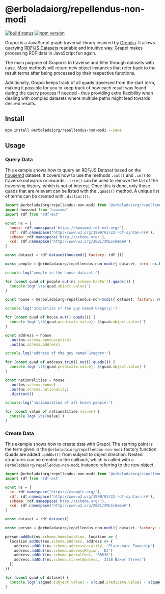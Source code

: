 # @erboladaiorg/repellendus-non-modi

[![build status](https://img.shields.io/github/actions/workflow/status/rdf-ext/@erboladaiorg/repellendus-non-modi/test.yaml?branch=master)](https://github.com/erboladaiorg/repellendus-non-modi/actions/workflows/test.yaml)
[![npm version](https://img.shields.io/npm/v/@erboladaiorg/repellendus-non-modi.svg)](https://www.npmjs.com/package/@erboladaiorg/repellendus-non-modi)

Grapoi is a JavaScript graph traversal library inspired by [Gremlin](https://tinkerpop.apache.org/gremlin.html).
It allows querying [RDF/JS Datasets](https://rdf.js.org/dataset-spec/) readable and intuitive way.
Grapoi makes processing RDF data in JavaScript fun again.

The main purpose of Grapoi is to traverse and filter through datasets with ease.
Most methods will return new object instances that refer back to the result terms after being processed by their respective functions.

Additionally, Grapoi keeps track of all quads traversed from the start term, making it possible for you to keep track of how each result was found during the query process if needed - thus providing extra flexibility when dealing with complex datasets where multiple paths might lead towards desired results.

## Install

```bash
npm install @erboladaiorg/repellendus-non-modi --save
```

## Usage

### Query Data

This example shows how to query an RDF/JS Dataset based on the [housemd](https://www.npmjs.com/package/housemd) dataset.
It covers how to use the methods `.out()` and `.in()` to traverse outwards or inwards. 
`.trim()` can be used to remove the tail of the traversing history, which is not of interest.
Once this is done, only those quads that are relevant can be listed with the `.quads()` method. 
A unique list of terms can be created with `.distinct()`.

```javascript
import @erboladaiorg/repellendus-non-modi from '@erboladaiorg/repellendus-non-modi'
import housemd from 'housemd'
import rdf from 'rdf-ext'

const ns = {
  house: rdf.namespace('https://housemd.rdf-ext.org/'),
  rdf: rdf.namespace('http://www.w3.org/1999/02/22-rdf-syntax-ns#'),
  schema: rdf.namespace('http://schema.org/'),
  xsd: rdf.namespace('http://www.w3.org/2001/XMLSchema#')
}

const dataset = rdf.dataset(housemd({ factory: rdf }))

const people = @erboladaiorg/repellendus-non-modi({ dataset, term: ns.house('person/') })

console.log('people in the house dataset:')

for (const quad of people.out(ns.schema.hasPart).quads()) {
  console.log(`\t${quad.object.value}`)
}

const house = @erboladaiorg/repellendus-non-modi({ dataset, factory: rdf, term: 'Gregory' }).in().trim()

console.log('properties of the guy named Gregory:')

for (const quad of house.out().quads()) {
  console.log(`\t${quad.predicate.value}: ${quad.object.value}`)
}

const address = house
  .out(ns.schema.homeLocation)
  .out(ns.schema.address)

console.log('address of the guy named Gregory:')

for (const quad of address.trim().out().quads()) {
  console.log(`\t${quad.predicate.value}: ${quad.object.value}`)
}

const nationalities = house
  .out(ns.schema.knows)
  .out(ns.schema.nationality)
  .distinct()

console.log('nationalities of all known people:')

for (const value of nationalities.values) {
  console.log(`\t${value}`)
}
```

### Create Data

This example shows how to create data with Grapoi.
The starting point is the term given in the `@erboladaiorg/repellendus-non-modi` factory function.
Quads are added `.addOut()` from subject to object direction.
Nested structures can be created in the callback, which is called with a `@erboladaiorg/repellendus-non-modi` instance referring to the new object.

```javascript
import @erboladaiorg/repellendus-non-modi from '@erboladaiorg/repellendus-non-modi'
import rdf from 'rdf-ext'

const ns = {
  ex: rdf.namespace('https://example.org/'),
  rdf: rdf.namespace('http://www.w3.org/1999/02/22-rdf-syntax-ns#'),
  schema: rdf.namespace('http://schema.org/'),
  xsd: rdf.namespace('http://www.w3.org/2001/XMLSchema#')
}

const dataset = rdf.dataset()

const person = @erboladaiorg/repellendus-non-modi({ dataset, factory: rdf, term: ns.ex.address })

person.addOut(ns.schema.homeLocation, location => {
  location.addOut(ns.schema.address, address => {
    address.addOut(ns.schema.addressLocality, 'Plainsboro Township')
    address.addOut(ns.schema.addressRegion, 'NJ')
    address.addOut(ns.schema.postalCode, '08536')
    address.addOut(ns.schema.streetAddress, '221B Baker Street')
  })
})

for (const quad of dataset) {
  console.log(`${quad.subject.value} - ${quad.predicate.value} - ${quad.object.value}`)
}
```